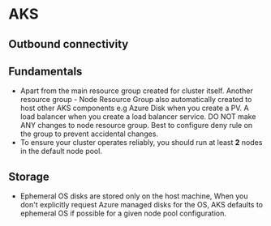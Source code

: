 # AKS

## Outbound connectivity

## Fundamentals

- Apart from the main resource group created for cluster itself. Another resource group - Node Resource Group also automatically created to host other AKS components e.g Azure Disk when you create a PV. A load balancer when you create a load balancer service. DO NOT make ANY changes to node resource group. Best to configure deny rule on the group to prevent accidental changes.
- To ensure your cluster operates reliably, you should run at least **2** nodes in the default node pool.



## Storage

- Ephemeral OS disks are stored only on the host machine, When you don't explicitly request Azure managed disks for the OS, AKS defaults to ephemeral OS if possible for a given node pool configuration.
